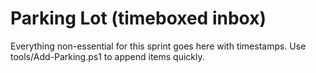 # Parking Lot (timeboxed inbox)

Everything non-essential for this sprint goes here with timestamps.
Use tools/Add-Parking.ps1 to append items quickly.
